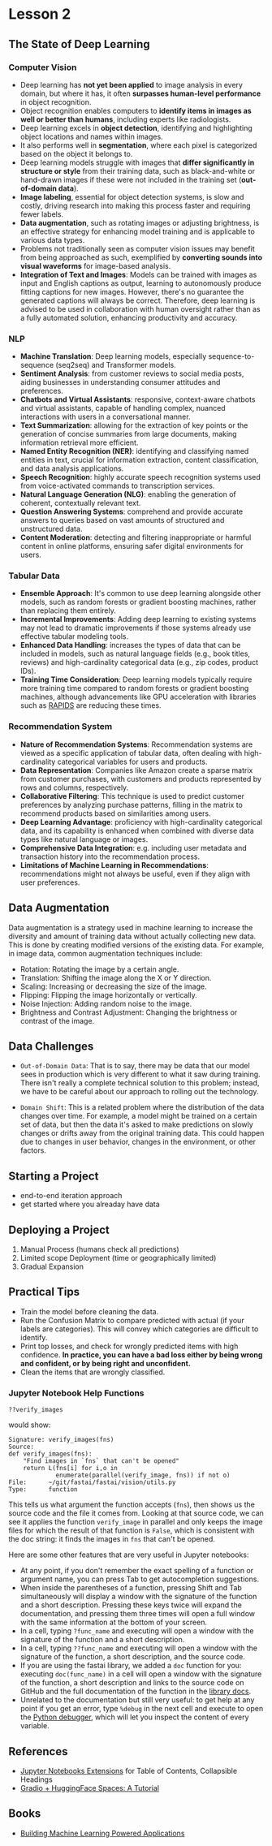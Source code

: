 # Lesson 2

## The State of Deep Learning

### Computer Vision

- Deep learning has **not yet been applied** to image analysis in every domain, but where it has, it often **surpasses human-level performance** in object recognition.
- Object recognition enables computers to **identify items in images as well or better than humans**, including experts like radiologists.
- Deep learning excels in **object detection**, identifying and highlighting object locations and names within images.
- It also performs well in **segmentation**, where each pixel is categorized based on the object it belongs to.
- Deep learning models struggle with images that **differ significantly in structure or style** from their training data, such as black-and-white or hand-drawn images if these were not included in the training set (**out-of-domain data**).
- **Image labeling**, essential for object detection systems, is slow and costly, driving research into making this process faster and requiring fewer labels.
- **Data augmentation**, such as rotating images or adjusting brightness, is an effective strategy for enhancing model training and is applicable to various data types.
- Problems not traditionally seen as computer vision issues may benefit from being approached as such, exemplified by **converting sounds into visual waveforms** for image-based analysis.
- **Integration of Text and Images**: Models can be trained with images as input and English captions as output, learning to autonomously produce fitting captions for new images. However, there's no guarantee the generated captions will always be correct. Therefore, deep learning is advised to be used in collaboration with human oversight rather than as a fully automated solution, enhancing productivity and accuracy.

### NLP

- **Machine Translation**: Deep learning models, especially sequence-to-sequence (seq2seq) and Transformer models.
- **Sentiment Analysis**: from customer reviews to social media posts, aiding businesses in understanding consumer attitudes and preferences.
- **Chatbots and Virtual Assistants**: responsive, context-aware chatbots and virtual assistants, capable of handling complex, nuanced interactions with users in a conversational manner.
- **Text Summarization**: allowing for the extraction of key points or the generation of concise summaries from large documents, making information retrieval more efficient.
- **Named Entity Recognition (NER)**: identifying and classifying named entities in text, crucial for information extraction, content classification, and data analysis applications.
- **Speech Recognition**: highly accurate speech recognition systems used from voice-activated commands to transcription services.
- **Natural Language Generation (NLG)**: enabling the generation of coherent, contextually relevant text.
- **Question Answering Systems**: comprehend and provide accurate answers to queries based on vast amounts of structured and unstructured data.
- **Content Moderation**: detecting and filtering inappropriate or harmful content in online platforms, ensuring safer digital environments for users.

### Tabular Data

- **Ensemble Approach**: It's common to use deep learning alongside other models, such as random forests or gradient boosting machines, rather than replacing them entirely.
- **Incremental Improvements**: Adding deep learning to existing systems may not lead to dramatic improvements if those systems already use effective tabular modeling tools.
- **Enhanced Data Handling**: increases the types of data that can be included in models, such as natural language fields (e.g., book titles, reviews) and high-cardinality categorical data (e.g., zip codes, product IDs).
- **Training Time Consideration**: Deep learning models typically require more training time compared to random forests or gradient boosting machines, although advancements like GPU acceleration with libraries such as [RAPIDS](https://rapids.ai/) are reducing these times.

### Recommendation System

- **Nature of Recommendation Systems**: Recommendation systems are viewed as a specific application of tabular data, often dealing with high-cardinality categorical variables for users and products.
- **Data Representation**: Companies like Amazon create a sparse matrix from customer purchases, with customers and products represented by rows and columns, respectively.
- **Collaborative Filtering**: This technique is used to predict customer preferences by analyzing purchase patterns, filling in the matrix to recommend products based on similarities among users.
- **Deep Learning Advantage**: proficiency with high-cardinality categorical data, and its capability is enhanced when combined with diverse data types like natural language or images.
- **Comprehensive Data Integration**: e.g. including user metadata and transaction history into the recommendation process.
- **Limitations of Machine Learning in Recommendations**: recommendations might not always be useful, even if they align with user preferences.

## Data Augmentation

Data augmentation is a strategy used in machine learning to increase the diversity and amount of training data without actually collecting new data. This is done by creating modified versions of the existing data. For example, in image data, common augmentation techniques include:

- Rotation: Rotating the image by a certain angle.
- Translation: Shifting the image along the X or Y direction.
- Scaling: Increasing or decreasing the size of the image.
- Flipping: Flipping the image horizontally or vertically.
- Noise Injection: Adding random noise to the image.
- Brightness and Contrast Adjustment: Changing the brightness or contrast of the image.

## Data Challenges

- `Out-of-Domain Data`: That is to say, there may be data that our model sees in production which is very different to what it saw during training. There isn't really a complete technical solution to this problem; instead, we have to be careful about our approach to rolling out the technology.

- `Domain Shift`: This is a related problem where the distribution of the data changes over time. For example, a model might be trained on a certain set of data, but then the data it's asked to make predictions on slowly changes or drifts away from the original training data. This could happen due to changes in user behavior, changes in the environment, or other factors.


## Starting a Project

- end-to-end iteration approach
- get started where you alreaday have data

## Deploying a Project

1. Manual Process (humans check all predictions)
2. Limited scope Deployment (time or geographically limited)
3. Gradual Expansion

## Practical Tips

- Train the model before cleaning the data.
- Run the Confusion Matrix to compare predicted with actual (if your labels are categories). This will convey which categories are difficult to identify.
- Print top losses, and check for wrongly predicted items with high confidence. **In practice, you can have a bad loss either by being wrong and confident, or by being right and unconfident.**
- Clean the items that are wrongly classified.

### Jupyter Notebook Help Functions

```
??verify_images
```
would show:
```
Signature: verify_images(fns)
Source:   
def verify_images(fns):
    "Find images in `fns` that can't be opened"
    return L(fns[i] for i,o in
             enumerate(parallel(verify_image, fns)) if not o)
File:      ~/git/fastai/fastai/vision/utils.py
Type:      function
```
This tells us what argument the function accepts (`fns`), then shows us the source code and the file it comes from. Looking at that source code, we can see it applies the function `verify_image` in parallel and only keeps the image files for which the result of that function is `False`, which is consistent with the doc string: it finds the images in `fns` that can't be opened.

Here are some other features that are very useful in Jupyter notebooks:

- At any point, if you don't remember the exact spelling of a function or argument name, you can press Tab to get autocompletion suggestions.
- When inside the parentheses of a function, pressing Shift and Tab simultaneously will display a window with the signature of the function and a short description. Pressing these keys twice will expand the documentation, and pressing them three times will open a full window with the same information at the bottom of your screen.
- In a cell, typing `?func_name` and executing will open a window with the signature of the function and a short description.
- In a cell, typing `??func_name` and executing will open a window with the signature of the function, a short description, and the source code.
- If you are using the fastai library, we added a `doc` function for you: executing `doc(func_name)` in a cell will open a window with the signature of the function, a short description and links to the source code on GitHub and the full documentation of the function in the [library docs](https://docs.fast.ai).
- Unrelated to the documentation but still very useful: to get help at any point if you get an error, type `%debug` in the next cell and execute to open the [Python debugger](https://docs.python.org/3/library/pdb.html), which will let you inspect the content of every variable.

## References

- [Jupyter Notebooks Extensions](https://jupyter-contrib-nbextensions.readthedocs.io/en/latest/install.html) for Table of Contents, Collapsible Headings
- [Gradio + HuggingFace Spaces: A Tutorial](https://www.tanishq.ai/blog/posts/2021-11-16-gradio-huggingface.html)

## Books

- [Building Machine Learning Powered Applications](https://www.oreilly.com/library/view/building-machine-learning/9781492045106/)
